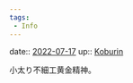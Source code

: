 ```yaml
---
tags:
 - Info
---
```


date:: [2022-07-17](Daily_Note/2022-07-17.md)
up:: [Koburin](../Bar/Novel/Nacaria/Koburin.md)

小太り不細工黄金精神。